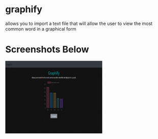# graphify
allows you to import a text file that will allow the user to view the most common word in a graphical form

# Screenshots Below

<img src="gitimg/graphify.png" alt="example" style="width:304px;height:228px;">
